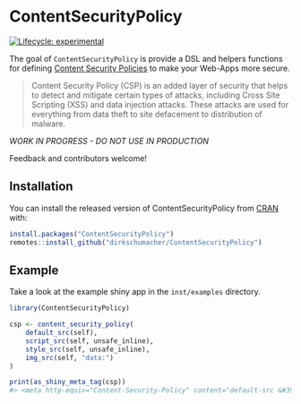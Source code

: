 
<!-- README.md is generated from README.Rmd. Please edit that file -->

# ContentSecurityPolicy

<!-- badges: start -->

[![Lifecycle:
experimental](https://img.shields.io/badge/lifecycle-experimental-orange.svg)](https://www.tidyverse.org/lifecycle/#experimental)
<!-- badges: end -->

The goal of `ContentSecurityPolicy` is provide a DSL and helpers
functions for defining [Content Security
Policies](https://developer.mozilla.org/en-US/docs/Web/HTTP/CSP#) to
make your Web-Apps more secure.

> Content Security Policy (CSP) is an added layer of security that helps
> to detect and mitigate certain types of attacks, including Cross Site
> Scripting (XSS) and data injection attacks. These attacks are used for
> everything from data theft to site defacement to distribution of
> malware.

*WORK IN PROGRESS - DO NOT USE IN PRODUCTION*

Feedback and contributors welcome\!

## Installation

You can install the released version of ContentSecurityPolicy from
[CRAN](https://CRAN.R-project.org) with:

``` r
install.packages("ContentSecurityPolicy")
remotes::install_github("dirkschumacher/ContentSecurityPolicy")
```

## Example

Take a look at the example shiny app in the `inst/examples` directory.

``` r
library(ContentSecurityPolicy)

csp <- content_security_policy(
    default_src(self),
    script_src(self, unsafe_inline),
    style_src(self, unsafe_inline),
    img_src(self, "data:")
)

print(as_shiny_meta_tag(csp))
#> <meta http-equiv="Content-Security-Policy" content="default-src &#39;self&#39;; script-src &#39;self&#39; &#39;unsafe-inline&#39;; style-src &#39;self&#39; &#39;unsafe-inline&#39;; img-src &#39;self&#39; data:;"/>
```
